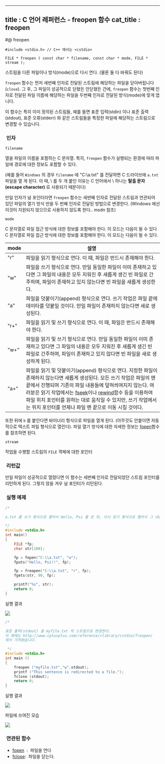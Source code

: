 ----------------
title : C 언어 레퍼런스 - freopen 함수
cat_title :  freopen
--------------


#@ freopen

```info
#include <stdio.h> // C++ 에서는 <cstdio>

FILE * freopen ( const char * filename, const char * mode, FILE * stream );
```


스트림을 다른 파일이나 방식(mode)으로 다시 연다. (물론 둘 다 바꿔도 된다)

`freopen` 함수는 먼저 세번째 인자로 전달된 스트림에 해당하는 파일을 닫아버립니다(`close`). 그 후, 그 파일이 성공적으로 닫혔든 안닫혔든 간에, `freopen` 함수는 첫번째 인자로 전달된 파일 이름에 해당하는 파일을 두번째 인자로 전달된 방식(mode)에 맞게 엽니다.

이 함수는 특히 이미 정의된 스트림들, 예를 들면 표준 입력(stdin) 이나 표준 출력(stdout), 표준 오류(stderr) 와 같은 스트림들을 특정한 파일에 해당하는 스트림으로 변경할 수 있습니다.


###  인자

`filename`

열을 파일의 이름을 포함하는 C 문자열. 특히, `freopen` 함수가 실행되는 환경에 따라 파일에 경로에 대한 정보도 포함할 수 있다.

(예를 들어 `Windows` 의 경우 `filename` 에 "C:\\a.txt" 를 전달하면 C 드라이브에 `a.txt` 파일을 열 게 된다. 이 때, \ 를 두 개 붙인 이유는 C 언어에서 \ 하나는 **탈출 문자(escape character)** 로 사용되기 때문이다)

만일 인자가 널 포인터라면 `freopen` 함수는 세번째 인자로 전달된 스트림과 연관되어 있던 파일의 열기 방식 만을 두 번째 인자로 전달된 방법으로 변경한다. (Windows 에선 이것이 지원되지 않으므로 사용하지 않도록 한다.. msdn 참조)

`mode`

C 문자열로 파일 접근 방식에 대한 정보를 포함해야 한다. 이 모드는 다음이 될 수 있다 C 문자열로 파일 접근 방식에 대한 정보를 포함해야 한다. 이 모드는 다음이 될 수 있다.


|mode|설명|
|------|------|
|"r"|파일을 읽기 형식으로 연다. 이 때, 파일은 반드시 존재해야 한다.|
|"w"|파일을 쓰기 형식으로 연다. 만일 동일한 파일이 이미 존재하고 있다면 그 파일의 내용은 모두 지워진 후 새롭게 생긴 빈 파일로 간주하며, 파일이 존재하고 있지 않는다면 빈 파일을 새롭게 생성한다.|
|"a"|파일을 덧붙이기(append) 형식으로 연다. 쓰기 작업은 파일 끝에 데이타를 덧붙일 것이다. 만일 파일이 존재하지 않는다면 새로 생성된다.|
|"r+"|파일을 읽기 및 쓰기 형식으로 연다. 이 때, 파일은 반드시 존재해야 한다.|
|"w+"|파일을 읽기 및 쓰기 형식으로 연다. 만일 동일한 파일이 이미 존재하고 있다면 그 파일의 내용은 모두 지워진 후 새롭게 생긴 빈 파일로 간주하며, 파일이 존재하고 있지 않다면 빈 파일을 새로 생성하게 된다.|
|"a+"|파일을 읽기 및 덧붙이기(append) 형식으로 연다. 지정한 파일이 존재하지 않는다면 새롭게 생성된다. 모든 쓰기 작업은 파일의 맨 끝에서 진행되며 기존의 파일 내용들에 덮혀씌여지지 않는다. 여러분은 읽기 작업에서는 [fseek](http://itguru.tistory.com/72)이나 [rewind](http://itguru.tistory.com/75)함수 등을 이용하여 파일 위치 포인터를 원하는 대로 움직일 수 있지만, 쓰기 작업에서는 위치 포인터를 언제나 파일 맨 끝으로 이동 시킬 것이다.|


또한 뒤에 `b` 를 붙인다면 바이너리 형식으로 파일을 열게 된다. (아무것도 안붙이면 자동적으로 텍스트 파일 형식으로 열린다). 파일 열기 방식에 대한 자세한 정보는 [fopen](http://itguru.tistory.com/58)함수를 참조하면 된다.

`stream`

작업을 수행할 스트림의 `FILE` 객체에 대한 포인터



###  리턴값

만일 파일이 성공적으로 열렸다면 이 함수는 세번째 인자로 전달되었던 스트림 포인터를 리턴하게 된다.
그렇지 않을 겨우 널 포인터가 리턴된다.

###  실행 예제

```cpp
/*

a.txt 를 쓰기 형식으로 열어서 Hello, Psi 를 쓴 뒤, 다시 읽기 형식으로 열어서 그 내용을 읽어 출력한다.

*/
#include <stdio.h>
int main()
{
    FILE *fp;
    char str[100];

    fp = fopen("C:\\a.txt", "w");
    fputs("Hello, Psi!!", fp);

    fp = freopen("C:\\a.txt", "r", fp);
    fgets(str, 99, fp);

    printf("%s", str);
    return 0;
}
```


실행 결과


![](http://img1.daumcdn.net/thumb/R1920x0/?fname=http%3A%2F%2Fcfile27.uf.tistory.com%2Fimage%2F171C77104B76B24B4F80E7)


```cpp
/*

표준 출력(stdout) 을 myfile.txt 의 스트림으로 변경한다.
이 예제는 http://www.cplusplus.com/reference/clibrary/cstdio/freopen/
에서 가져왔습니다.

 */
#include <stdio.h>
int main ()
{
    freopen ("myfile.txt","w",stdout);
    printf ("This sentence is redirected to a file.");
    fclose (stdout);
    return 0;
}

```

실행 결과


![](http://img1.daumcdn.net/thumb/R1920x0/?fname=http%3A%2F%2Fcfile1.uf.tistory.com%2Fimage%2F13251E104B76B24CB820E6)

파일에 쓰여진 모습


![](http://img1.daumcdn.net/thumb/R1920x0/?fname=http%3A%2F%2Fcfile28.uf.tistory.com%2Fimage%2F120B55104B76B24DB79354)





###  연관된 함수

* [fopen](http://itguru.tistory.com/58)  :  파일을 연다
* [fclose](http://itguru.tistory.com/54):  파일을 닫는다.







